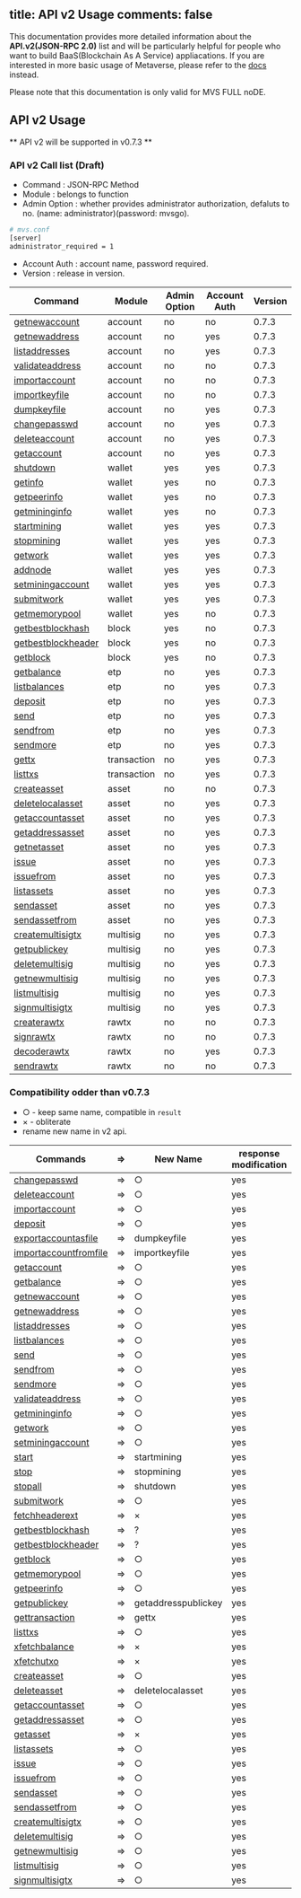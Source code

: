 title: API v2 Usage
comments: false
---
This documentation provides more detailed information about the **API.v2(JSON-RPC 2.0)** list and will be particularly helpful for people who want to build BaaS(Blockchain As A Service) appliacations. If you are interested in more basic usage of Metaverse, please refer to the [docs](../docs) instead.

Please note that this documentation is only valid for MVS FULL noDE.

## API v2 Usage
** API v2 will be supported in v0.7.3 **

### API v2 Call list (Draft)

* Command : JSON-RPC Method
* Module : belongs to function
* Admin Option : whether provides administrator authorization, defaluts to no. (name: administrator)(password: mvsgo).
```bash
# mvs.conf
[server]
administrator_required = 1
```
* Account Auth : account name, password required. 
* Version : release in version.

|  Command | Module | Admin Option| Account Auth | Version | 
|  ------- | -------| --------| --------------| -------| 
| [getnewaccount](account.html#getnewaccount)|  account | no | no  | 0.7.3 |
| [getnewaddress](account.html#getnewaddress)|  account | no | yes | 0.7.3 |
| [listaddresses](account.html#listaddresses)|  account | no | yes | 0.7.3 |
| [validateaddress](account.html#validateaddress)|  account | no | no | 0.7.3 |
| [importaccount](account.html#importaccount)|  account | no | no  | 0.7.3 |
| [importkeyfile](account.html#importkeyfile)|  account | no | no  | 0.7.3 |
| [dumpkeyfile](account.html#dumpkeyfile)|  account | no | yes | 0.7.3 |
| [changepasswd](account.html#changepasswd)|  account | no | yes | 0.7.3 |
| [deleteaccount](account.html#deleteaccount)|  account | no | yes | 0.7.3 |
| [getaccount](account.html#getaccount)|  account | no | yes | 0.7.3 |
| [shutdown](wallet.html#stopall)| wallet | yes | yes | 0.7.3 |
| [getinfo](wallet.html#getmininginfo)| wallet | yes | no | 0.7.3 |
| [getpeerinfo](wallet.html#getpeerinfo)| wallet | yes | no | 0.7.3 |
| [getmininginfo](wallet.html#getmininginfo)| wallet | yes | no | 0.7.3 |
| [startmining](wallet.html#start)| wallet | yes | yes | 0.7.3 |
| [stopmining](wallet.html#stop)| wallet | yes | yes | 0.7.3 |
| [getwork](wallet.html#getwork)| wallet | yes | yes | 0.7.3 |
| [addnode](wallet.html#addnode)| wallet | yes | yes | 0.7.3 |
| [setminingaccount](wallet.html#setminingaccount)| wallet | yes | yes | 0.7.3 |
| [submitwork](wallet.html#submitwork)| wallet | yes | yes | 0.7.3 |
| [getmemorypool](wallet.html#getmemorypool)| wallet | yes | no | 0.7.3 |
| [getbestblockhash](block.html#getbestblockhash)| block | yes | no | 0.7.3 |
| [getbestblockheader](block.html#getbestblockheader)| block | yes | no | 0.7.3 |
| [getblock](block.html#getblock)| block | yes | no | 0.7.3 |
| [getbalance](etp.html#getbalance)| etp | no | yes | 0.7.3 |
| [listbalances](etp.html#listbalances)| etp | no | yes | 0.7.3 |
| [deposit](etp.html#deposit)| etp | no | yes | 0.7.3 |
| [send](etp.html#send)| etp | no | yes | 0.7.3 |
| [sendfrom](etp.html#sendfrom)| etp | no | yes | 0.7.3 |
| [sendmore](etp.html#sendmore)| etp | no | yes | 0.7.3 |
| [gettx](transaction.html#gettx)| transaction | no | yes | 0.7.3 |
| [listtxs](transaction.html#listtxs)| transaction | no | yes | 0.7.3 |
| [createasset](asset.html#createasset)| asset | no  | no  | 0.7.3 |
| [deletelocalasset](asset.html#deletelocalasset)| asset | no  | yes | 0.7.3 |
| [getaccountasset](asset.html#getaccountasset)| asset | no | yes | 0.7.3 |
| [getaddressasset](asset.html#getaddressasset)| asset | no | yes | 0.7.3 |
| [getnetasset](asset.html#getnetasset)| asset | no | yes | 0.7.3 |
| [issue](asset.html#issue)| asset | no | yes | 0.7.3 |
| [issuefrom](asset.html#issuefrom)| asset | no | yes | 0.7.3 |
| [listassets](asset.html#listassets)| asset | no | yes | 0.7.3 |
| [sendasset](asset.html#sendasset)| asset | no | yes | 0.7.3 |
| [sendassetfrom](asset.html#sendassetfrom)| asset | no | yes | 0.7.3 |
| [createmultisigtx](multisig.html#createmultisigtx)| multisig | no  | yes | 0.7.3 |
| [getpublickey](multisig.html#getpublickey)| multisig | no  | yes | 0.7.3 |
| [deletemultisig](multisig.html#deletemultisig)| multisig | no | yes | 0.7.3 |
| [getnewmultisig](multisig.html#getnewmultisig)| multisig | no | yes | 0.7.3 |
| [listmultisig](multisig.html#listmultisig)| multisig | no | yes | 0.7.3 |
| [signmultisigtx](multisig.html#signmultisigtx)| multisig | no | yes | 0.7.3 |
| [createrawtx](rawtx.html#createrawtx)| rawtx | no | no | 0.7.3 |
| [signrawtx](rawtx.html#signrawtx)| rawtx | no | no | 0.7.3 |
| [decoderawtx](rawtx.html#decoderawtx)| rawtx | no | yes | 0.7.3 |
| [sendrawtx](rawtx.html#sendrawtx)| rawtx | no  | no | 0.7.3 |


### Compatibility odder than v0.7.3
* ○ - keep same name, compatible in `result`
* × - obliterate
* rename new name in v2 api.

| Commands | => | New Name | response modification |
| ------- |  ------------ |------------ | ------------ | 
| [changepasswd](#changepasswd)| => |  ○  | yes 
| [deleteaccount](#deleteaccount)| => | ○| yes 
| [importaccount](#importaccount)| => | ○ | yes 
| [deposit](#deposit)| => | ○ | yes 
| [exportaccountasfile](#exportaccountasfile)| => | dumpkeyfile | yes 
| [importaccountfromfile](#importaccountfromfile)| => | importkeyfile | yes 
| [getaccount](#getaccount)| => | ○ | yes 
| [getbalance](#getbalance)| => | ○ | yes 
| [getnewaccount](#getnewaccount)| => | ○| yes 
| [getnewaddress](#getnewaddress)| => | ○ | yes 
| [listaddresses](#listaddresses)| => | ○ | yes 
| [listbalances](#listbalances)| => | ○ | yes 
| [send](#send)| => | ○ | yes 
| [sendfrom](#sendfrom)| => | ○ | yes 
| [sendmore](#sendmore)| => | ○ | yes 
| [validateaddress](#validateaddress)| => | ○ | yes 
| [getmininginfo](#getmininginfo)| => | ○ | yes 
| [getwork](#getwork)| => | ○ | yes 
| [setminingaccount](#setminingaccount)| => | ○ | yes 
| [start](#start)| => | startmining | yes 
| [stop](#stop)| => | stopmining | yes 
| [stopall](#stopall)| => | shutdown | yes 
| [submitwork](#submitwork)| => | ○ | yes 
| [fetchheaderext](#fetchheaderext)| => | × | yes 
| [getbestblockhash](#getbestblockhash)| => | ? | yes 
| [getbestblockheader](#getbestblockheader)| => | ? | yes 
| [getblock](#getblock)| => | ○ | yes 
| [getmemorypool](#getmemorypool)| => | ○ | yes 
| [getpeerinfo](#getpeerinfo)| => | ○ | yes 
| [getpublickey](#getpublickey)| => | getaddresspublickey | yes 
| [gettransaction](#gettransaction)| => | gettx | yes 
| [listtxs](#listtxs)| => | ○ | yes 
| [xfetchbalance](#xfetchbalance)| => | × | yes 
| [xfetchutxo](#xfetchutxo)| => | × | yes 
| [createasset](#createasset)| => | ○ | yes 
| [deleteasset](#deleteasset)| => | deletelocalasset | yes 
| [getaccountasset](#getaccountasset)| => | ○ | yes 
| [getaddressasset](#getaddressasset)| => | ○ | yes 
| [getasset](#getasset)| => | × | yes 
| [listassets](#listassets)| => | ○ | yes 
| [issue](#issue)| => | ○ | yes 
| [issuefrom](#issuefrom)| => | ○ | yes 
| [sendasset](#sendasset)| => | ○ | yes 
| [sendassetfrom](#sendassetfrom)| => | ○ | yes 
| [createmultisigtx](#createmultisigtx)| => | ○ | yes 
| [deletemultisig](#deletemultisig)| => | ○ | yes 
| [getnewmultisig](#getnewmultisig)| => | ○ | yes 
| [listmultisig](#listmultisig)| => | ○ | yes 
| [signmultisigtx](#signmultisigtx)| => | ○ | yes 


